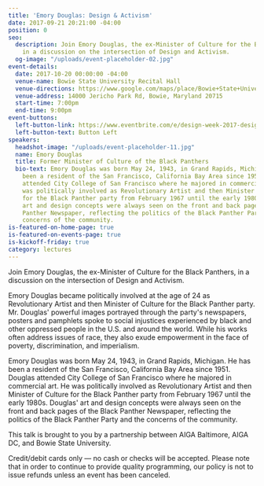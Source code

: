 ```yaml
---
title: 'Emory Douglas: Design & Activism'
date: 2017-09-21 20:21:00 -04:00
position: 0
seo:
  description: Join Emory Douglas, the ex-Minister of Culture for the Black Panthers,
    in a discussion on the intersection of Design and Activism.
  og-image: "/uploads/event-placeholder-02.jpg"
event-details:
  date: 2017-10-20 00:00:00 -04:00
  venue-name: Bowie State University Recital Hall
  venue-directions: https://www.google.com/maps/place/Bowie+State+University/@39.0192914,-76.7615926,17z/data=!3m1!4b1!4m5!3m4!1s0x89b7e8e035da591d:0x293334c635ef01d1!8m2!3d39.0192914!4d-76.7594039
  venue-address: 14000 Jericho Park Rd, Bowie, Maryland 20715
  start-time: 7:00pm
  end-time: 9:00pm
event-buttons:
  left-button-link: https://www.eventbrite.com/e/design-week-2017-design-activism-tickets-37625220046?aff=efbevent
  left-button-text: Button Left
speakers:
  headshot-image: "/uploads/event-placeholder-11.jpg"
  name: Emory Douglas
  title: Former Minister of Culture of the Black Panthers
  bio-text: Emory Douglas was born May 24, 1943, in Grand Rapids, Michigan. He has
    been a resident of the San Francisco, California Bay Area since 1951. Douglas
    attended City College of San Francisco where he majored in commercial art. He
    was politically involved as Revolutionary Artist and then Minister of Culture
    for the Black Panther party from February 1967 until the early 1980s. Douglas'
    art and design concepts were always seen on the front and back pages of the Black
    Panther Newspaper, reflecting the politics of the Black Panther Party and the
    concerns of the community.
is-featured-on-home-page: true
is-featured-on-events-page: true
is-kickoff-friday: true
category: lectures
---
```


Join Emory Douglas, the ex-Minister of Culture for the Black Panthers, in a discussion on the intersection of Design and Activism.

Emory Douglas became politically involved at the age of 24 as Revolutionary Artist and then Minister of Culture for the Black Panther party. Mr. Douglas' powerful images portrayed through the party's newspapers, posters and pamphlets spoke to social injustices experienced by black and other oppressed people in the U.S. and around the world. While his works often address issues of race, they also exude empowerment in the face of poverty, discrimination, and imperialism.

Emory Douglas was born May 24, 1943, in Grand Rapids, Michigan. He has been a resident of the San Francisco, California Bay Area since 1951. Douglas attended City College of San Francisco where he majored in commercial art. He was politically involved as Revolutionary Artist and then Minister of Culture for the Black Panther party from February 1967 until the early 1980s. Douglas' art and design concepts were always seen on the front and back pages of the Black Panther Newspaper, reflecting the politics of the Black Panther Party and the concerns of the community.

This talk is brought to you by a partnership between AIGA Baltimore, AIGA DC, and Bowie State University. 

Credit/debit cards only — no cash or checks will be accepted. Please note that in order to continue to provide quality programming, our policy is not to issue refunds unless an event has been canceled.
